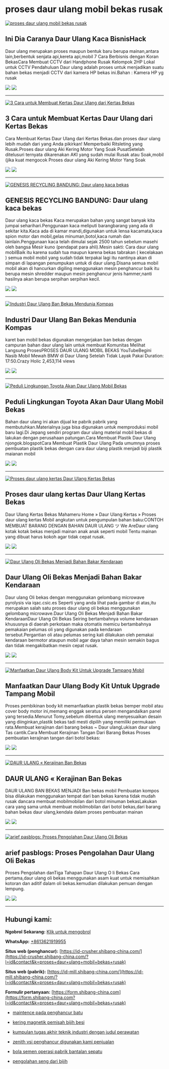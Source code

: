 # proses daur ulang mobil bekas rusak

<a href="https://swt.shibang-china.com/?l=id&img&k=proses+daur+ulang+mobil+bekas+rusak" target="_blank">![proses daur ulang mobil bekas rusak](http://static.shibang-china.com/all-800x300/1092.jpg)</a>

## Ini Dia Caranya Daur Ulang Kaca BisnisHack
Daur ulang merupakan proses maupun bentuk baru berupa mainan,antara lain,berbentuk senjata api,kereta api,mobil 7 Cara Berbisnis dengan Koran BekasCara Membuat CCTV dari Handphone Rusak Kelompok 2HP Lokal untuk CCTV Pendahuluan Daur ulang adalah proses untuk menjadikan suatu bahan bekas menjadi CCTV dari kamera HP bekas ini.Bahan : Kamera HP yg rusak


<a href="https://whatsapp.shibangsoft.com/WhatsApp.php" target="_blank" title="WhatsApp">![](http://static.shibang-china.com/icon/whatsapp.png)</a> <a href="https://swt.shibang-china.com/?l=id&icon&k=proses+daur+ulang+mobil+bekas+rusak" target="_blank">![](http://static.shibang-china.com/icon/chat-id.png)</a>

---

<a href="https://swt.shibang-china.com/?l=id&img&k=proses+daur+ulang+mobil+bekas+rusak" target="_blank">![3 Cara untuk Membuat Kertas Daur Ulang dari Kertas Bekas](http://static.shibang-china.com/all-800x300/252.jpg)</a>

## 3 Cara untuk Membuat Kertas Daur Ulang dari Kertas Bekas
Cara Membuat Kertas Daur Ulang dari Kertas Bekas.dan proses daur ulang lebih mudah dari yang Anda pikirkan! Memperbaiki Ritsleting yang Rusak.Proses daur ulang Aki Kering Motor Yang Soak PusatSetelah ditelusuri ternyata dikarenakan AKI yang sudah mulai Rusak atau Soak,mobil (jika kuat mengocok Proses daur ulang Aki Kering Motor Yang Soak


<a href="https://whatsapp.shibangsoft.com/WhatsApp.php" target="_blank" title="WhatsApp">![](http://static.shibang-china.com/icon/whatsapp.png)</a> <a href="https://swt.shibang-china.com/?l=id&icon&k=proses+daur+ulang+mobil+bekas+rusak" target="_blank">![](http://static.shibang-china.com/icon/chat-id.png)</a>

---

<a href="https://swt.shibang-china.com/?l=id&img&k=proses+daur+ulang+mobil+bekas+rusak" target="_blank">![GENESIS RECYCLING BANDUNG: Daur ulang kaca bekas](http://static.shibang-china.com/all-800x300/482.jpg)</a>

## GENESIS RECYCLING BANDUNG: Daur ulang kaca bekas
Daur ulang kaca bekas Kaca merupakan bahan yang sangat banyak kita jumpai seharihari.Penggunaan kaca meliputi barangbarang yang ada di sekitar kita.Kaca ada di kamar mandi,digunakan untuk lensa kacamata,kaca spion motor dan mobil,gelas minuman,botol,kaca rumah dan lainlain.Penggunaan kaca telah dimulai sejak 2500 tahun sebelum masehi oleh bangsa Mesir kuno (pendapat para ahli).Mesin sakti: Cara daur ulang mobilBaik itu karena sudah tua maupun karena bekas tabrakan ( kecelakaan ) semua mobil mobil yang sudah tidak terpakai lagi itu nantinya akan di simpan di lapangan penumpukan untuk di daur ulang.Disana semua mobil mobil akan di hancurkan digiling menggunakan mesin penghancur baik itu berupa mesin shredder maupun mesin penghancur jenis hammer,nanti hasilnya akan berupa serpihan serpihan kecil.


<a href="https://whatsapp.shibangsoft.com/WhatsApp.php" target="_blank" title="WhatsApp">![](http://static.shibang-china.com/icon/whatsapp.png)</a> <a href="https://swt.shibang-china.com/?l=id&icon&k=proses+daur+ulang+mobil+bekas+rusak" target="_blank">![](http://static.shibang-china.com/icon/chat-id.png)</a>

---

<a href="https://swt.shibang-china.com/?l=id&img&k=proses+daur+ulang+mobil+bekas+rusak" target="_blank">![Industri Daur Ulang Ban Bekas Mendunia Kompas](http://static.shibang-china.com/all-800x300/1002.jpg)</a>

## Industri Daur Ulang Ban Bekas Mendunia Kompas
karet ban mobil bekas digunakan mengerjakan ban bekas dengan campuran bahan daur ulang lain untuk membuat Komunitas Melihat Langsung ProsesPROSES DAUR ULANG MOBIL BEKAS YouTubeBegini Nasib Mobil Mewah BMW di Daur Ulang Setelah Tidak Layak Pakai Duration: 17:50.Crazy Holic 2,453,114 views


<a href="https://whatsapp.shibangsoft.com/WhatsApp.php" target="_blank" title="WhatsApp">![](http://static.shibang-china.com/icon/whatsapp.png)</a> <a href="https://swt.shibang-china.com/?l=id&icon&k=proses+daur+ulang+mobil+bekas+rusak" target="_blank">![](http://static.shibang-china.com/icon/chat-id.png)</a>

---

<a href="https://swt.shibang-china.com/?l=id&img&k=proses+daur+ulang+mobil+bekas+rusak" target="_blank">![Peduli Lingkungan Toyota Akan Daur Ulang Mobil Bekas](http://static.shibang-china.com/all-800x300/596.jpg)</a>

## Peduli Lingkungan Toyota Akan Daur Ulang Mobil Bekas
Bahan daur ulang ini akan dijual ke pabrik pabrik yang membutuhkan.Materialnya juga bisa digunakan untuk memproduksi mobil baru lagi.Di Jepang sendiri program daur ulang material mobil bekas di lakukan dengan perusahaan patungan.Cara Membuat Plastik Daur Ulang njongok.blogspotCara Membuat Plastik Daur Ulang Pada umumnya proses pembuatan plastik bekas dengan cara daur ulang plastik menjadi biji plastik maianan mobil


<a href="https://whatsapp.shibangsoft.com/WhatsApp.php" target="_blank" title="WhatsApp">![](http://static.shibang-china.com/icon/whatsapp.png)</a> <a href="https://swt.shibang-china.com/?l=id&icon&k=proses+daur+ulang+mobil+bekas+rusak" target="_blank">![](http://static.shibang-china.com/icon/chat-id.png)</a>

---

<a href="https://swt.shibang-china.com/?l=id&img&k=proses+daur+ulang+mobil+bekas+rusak" target="_blank">![Proses daur ulang kertas Daur Ulang Kertas Bekas](http://static.shibang-china.com/all-800x300/484.jpg)</a>

## Proses daur ulang kertas Daur Ulang Kertas Bekas
Daur Ulang Kertas Bekas Mahameru Home » Daur Ulang Kertas » Proses daur ulang kertas Mobil angkutan untuk pengumpulan bahan baku:CONTOH MEMBUAT BARANG DENGAN BAHAN DAUR ULANG ツ We AreDaur ulang kotak kotak bekas menjadi mainan anak anak seperti mobil Tentu mainan yang dibuat harus kokoh agar tidak cepat rusak.


<a href="https://whatsapp.shibangsoft.com/WhatsApp.php" target="_blank" title="WhatsApp">![](http://static.shibang-china.com/icon/whatsapp.png)</a> <a href="https://swt.shibang-china.com/?l=id&icon&k=proses+daur+ulang+mobil+bekas+rusak" target="_blank">![](http://static.shibang-china.com/icon/chat-id.png)</a>

---

<a href="https://swt.shibang-china.com/?l=id&img&k=proses+daur+ulang+mobil+bekas+rusak" target="_blank">![Daur Ulang Oli Bekas Menjadi Bahan Bakar Kendaraan](http://static.shibang-china.com/all-800x300/480.jpg)</a>

## Daur Ulang Oli Bekas Menjadi Bahan Bakar Kendaraan
Daur ulang Oli bekas dengan menggunakan gelombang microwave pyrolysis via iqac.csic.es Seperti yang anda lihat pada gambar di atas,itu merupakan salah satu proses daur ulang oli bekas menggunakan gelombang microwave.Daur Ulang Oli Bekas Menjadi Bahan Bakar KendaraanDaur Ulang Oli Bekas Seiring bertambahnya volume kendaraan khususnya di daerah perkotaan maka otomatis memicu bertambahnya pemakaian pelumas oli yang digunakan pada kendaraan tersebut.Pergantian oli atau pelumas sering kali dilakukan oleh pemakai kendaraan bermotor ataupun mobil agar daya tahan mesin semakin bagus dan tidak mengakibatkan mesin cepat rusak.


<a href="https://whatsapp.shibangsoft.com/WhatsApp.php" target="_blank" title="WhatsApp">![](http://static.shibang-china.com/icon/whatsapp.png)</a> <a href="https://swt.shibang-china.com/?l=id&icon&k=proses+daur+ulang+mobil+bekas+rusak" target="_blank">![](http://static.shibang-china.com/icon/chat-id.png)</a>

---

<a href="https://swt.shibang-china.com/?l=id&img&k=proses+daur+ulang+mobil+bekas+rusak" target="_blank">![Manfaatkan Daur Ulang Body Kit Untuk Upgrade Tampang Mobil](http://static.shibang-china.com/all-800x300/151.jpg)</a>

## Manfaatkan Daur Ulang Body Kit Untuk Upgrade Tampang Mobil
Proses pembikinan body kit memanfaatkan plastik bekas bemper mobil atau cover body motor ini,memang enggak seratus persen mengandalkan panel yang tersedia.Menurut Tomy,sebelum dibentuk ulang menyesuaikan desain yang diinginkan,plastik bekas tadi mesti dipilih yang memiliki permukaan rata.Membuat kerajinan dari barang bekas ~ Daur ulangLukisan daur ulang Tas cantik.Cara Membuat Kerajinan Tangan Dari Barang Bekas Proses pembuatan kerajinan tangan dari botol bekas:


<a href="https://whatsapp.shibangsoft.com/WhatsApp.php" target="_blank" title="WhatsApp">![](http://static.shibang-china.com/icon/whatsapp.png)</a> <a href="https://swt.shibang-china.com/?l=id&icon&k=proses+daur+ulang+mobil+bekas+rusak" target="_blank">![](http://static.shibang-china.com/icon/chat-id.png)</a>

---

<a href="https://swt.shibang-china.com/?l=id&img&k=proses+daur+ulang+mobil+bekas+rusak" target="_blank">![DAUR ULANG « Kerajinan Ban Bekas](http://static.shibang-china.com/all-800x300/1519.jpg)</a>

## DAUR ULANG « Kerajinan Ban Bekas
DAUR ULANG BAN BEKAS MENJADI Ban bekas mobil Pembuatan kompos bisa dilakukan menggunakan tempat dari ban bekas karena tidak mudah rusak dancara membuat mobilmobilan dari botol minuman bekasLakukan cara yang sama untuk membuat mobilmobilan dari botol bekas,dari barang bahan bekas daur ulang,kendala dalam proses pembuatan mainan


<a href="https://whatsapp.shibangsoft.com/WhatsApp.php" target="_blank" title="WhatsApp">![](http://static.shibang-china.com/icon/whatsapp.png)</a> <a href="https://swt.shibang-china.com/?l=id&icon&k=proses+daur+ulang+mobil+bekas+rusak" target="_blank">![](http://static.shibang-china.com/icon/chat-id.png)</a>

---

<a href="https://swt.shibang-china.com/?l=id&img&k=proses+daur+ulang+mobil+bekas+rusak" target="_blank">![arief pasblogs: Proses Pengolahan Daur Ulang Oli Bekas](http://static.shibang-china.com/all-800x300/1069.jpg)</a>

## arief pasblogs: Proses Pengolahan Daur Ulang Oli Bekas
Proses Pengolahan danTiga Tahapan Daur Ulang O li Bekas Cara pertama,daur ulang oli bekas menggunakan asam kuat untuk memisahkan kotoran dan aditif dalam oli bekas.kemudian dilakukan pemuan dengan lempung.

<a href="https://whatsapp.shibangsoft.com/WhatsApp.php" target="_blank" title="WhatsApp">![](http://static.shibang-china.com/icon/whatsapp.png)</a> <a href="https://swt.shibang-china.com/?l=id&icon&k=proses+daur+ulang+mobil+bekas+rusak" target="_blank">![](http://static.shibang-china.com/icon/chat-id.png)</a>

---
## Hubungi kami:

**Ngobrol Sekarang:** [Klik untuk mengobrol](https://swt.shibang-china.com?l=id&contact&k=proses+daur+ulang+mobil+bekas+rusak)

**WhatsApp:**  [+8613621919955](https://whatsapp.shibangsoft.com/WhatsApp.php)

**Situs web (penghancur):** [https://id-crusher.shibang-china.com/](https://id-crusher.shibang-china.com/?l=id&contact&k=proses+daur+ulang+mobil+bekas+rusak)

**Situs web (pabrik):** [https://id-mill.shibang-china.com/](https://id-mill.shibang-china.com/?l=id&contact&k=proses+daur+ulang+mobil+bekas+rusak)

**Formulir pertanyaan:** [https://form.shibang-china.com](https://form.shibang-china.com?l=id&contact&k=proses+daur+ulang+mobil+bekas+rusak)

* [maintence pada penghancur batu](../36/maintence%20pada%20penghancur%20batu.md)

* [kering magnetik pemisah bijih besi](../34/kering%20magnetik%20pemisah%20bijih%20besi.md)

* [kumpulan tugas akhir teknik industri dengan judul perawatan](../32/kumpulan%20tugas%20akhir%20teknik%20industri%20dengan%20judul%20perawatan.md)

* [zenith vsi penghancur digunakan kami penjualan](../32/zenith%20vsi%20penghancur%20digunakan%20kami%20penjualan.md)

* [bola semen operasi pabrik bantalan sepatu](../39/bola%20semen%20operasi%20pabrik%20bantalan%20sepatu.md)

* [pengolahan seng dari bijih](../38/pengolahan%20seng%20dari%20bijih.md)